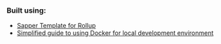 ### Built using:
* [Sapper Template for Rollup](https://github.com/sveltejs/sapper-template/tree/rollup)
* [Simplified guide to using Docker for local development environment](https://blog.atulr.com/docker-local-environment/)
